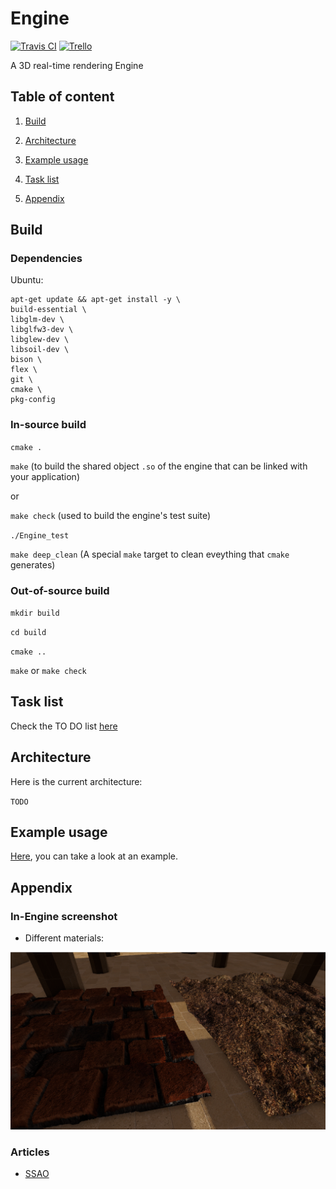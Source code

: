 # Engine

[![Travis CI](https://img.shields.io/travis/rust-lang/rust/master.svg?style=flat-square)](https://travis-ci.org/cpcdoy/Engine.svg?branch=dev)
[![Trello](https://img.shields.io/badge/trello-todo%20list-blue.svg?style=flat-square)](https://trello.com/b/B5hQOW6n/engine)



A 3D real-time rendering Engine

## Table of content
1. [Build](#Build)

2. [Architecture](#Archi)

3. [Example usage](#Example)

4. [Task list](#TODO)

5. [Appendix](#Appendix)

<a name="Build"/>

##  Build

###  Dependencies

Ubuntu:

    apt-get update && apt-get install -y \
    build-essential \
    libglm-dev \
    libglfw3-dev \
    libglew-dev \
    libsoil-dev \
    bison \
    flex \
    git \
    cmake \
    pkg-config

### In-source build

`cmake .`

`make` (to build the shared object `.so` of the engine that can be linked with your application)

or

`make check` (used to build the engine's test suite)

`./Engine_test`

`make deep_clean` (A special `make` target to clean eveything that `cmake` generates)

### Out-of-source build

`mkdir build`

`cd build`

`cmake ..`

`make` or `make check`

<a name="TODO"/>

## Task list

Check the TO DO list [here](https://trello.com/b/B5hQOW6n/engine)

<a name="Archi"/>

## Architecture
Here is the current architecture:

`TODO`


<a name="Example"/>

## Example usage

[Here](https://github.com/cpcdoy/Engine/blob/dev/tests/debug/main.cc), you can take a look at an example.

<a name="Appendix"/>

## Appendix

### In-Engine screenshot

- Different materials:

![Scene with different materials](/images/materials_screen1.png)



### Articles

- [SSAO](https://hackercorp.eu/ssao.html)
